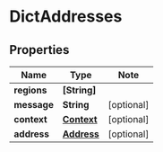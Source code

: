 
# DictAddresses

## Properties

Name | Type | Note
---- | ---- | ----
**regions** | **[String]** | 
**message** | **String** | [optional] 
**context** | [**Context**](Context.md) | [optional] 
**address** | [**Address**](Address.md) | [optional] 

